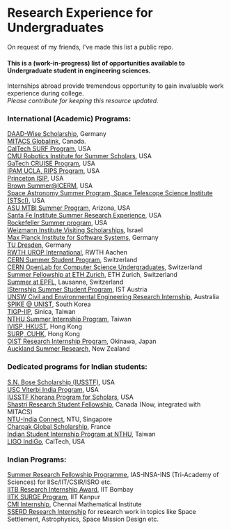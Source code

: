 # Research Experience for Undergraduates

On request of my friends, I've made this list a public repo.
#### This is a (work-in-progress) list of opportunities available to Undergraduate student in engineering sciences.
Internships abroad provide tremendous opportunity to gain invaluable work experience during college. <br>
<i>Please contribute for keeping this resource updated.</i>

### International (Academic) Programs:

[DAAD-Wise Scholarship](https://www.daad.de/deutschland/stipendium/datenbank/en/15342-you-are-interested-in-a-daad-scholarship/),  Germany 
  <br>[MITACS Globalink](https://www.mitacs.ca/en/programs/globalink/globalink-research-internship),  Canada. 
  <br>[CalTech SURF Program](https://www.sfp.caltech.edu/programs/surf/application_information),  USA 
  <br>[CMU Robotics Institute for Summer Scholars](https://riss.ri.cmu.edu/),  USA 
  <br>[GaTech CRUISE Program](https://www.cse.gatech.edu/research/cruise),  USA 
  <br>[IPAM UCLA, RIPS Program](http://www.ipam.ucla.edu/programs/student-research-programs/),  USA 
  <br>[Princeton ISIP](https://international.princeton.edu/international-students-and-scholars/International-Student-Internship-Program),  USA 
  <br>[Brown Summer@ICERM](https://icerm.brown.edu/summerug/),  USA 
  <br>[Space Astronomy Summer Program, Space Telescope Science Institute (STScI)](http://www.stsci.edu/opportunities/space-astronomy-summer-program),  USA 
  <br>[ASU MTBI Summer Program](https://mtbi.asu.edu/summerprogram), Arizona,  USA 
  <br>[Santa Fe Institute Summer Research Experience](https://www.santafe.edu/engage/learn/schools/research-experiences-undergraduates),  USA 
  <br>[Rockefeller Summer program](https://www.rockefeller.edu/education-and-training/surf/),  USA 
  <br>[Weizmann Institute Visiting Scholarships](https://www.weizmann.ac.il/feinberg/admissions/visiting-students-program/about-program), Israel
  <br>[Max Planck Institute for Software Systems](https://apply.mpi-sws.org/register/internship/),  Germany 
  <br>[TU Dresden](http://www.dresden-ipp.de/internships/student-research-internships/),  Germany 
  <br>[RWTH UROP International](http://www.rwth-aachen.de/cms/root/Forschung/Angebote-fuer-Forschende/Angebote-fuer-Studierende/UROP/UROP-INternational/~wnr/Informationen-fuer-Studierende/?lidx=1), RWTH Aachen 
  <br>[CERN Summer Student Program](https://careers.cern/join-us/summer-student-programme-member-states), Switzerland 
  <br>[CERN OpenLab for Computer Science Undergraduates](https://openlab.cern/education),  Switzerland 
  <br>[Summer Fellowship at ETH Zurich](https://www.inf.ethz.ch/studies/summer-research-fellowship.html), ETH Zurich,  Switzerland 
  <br>[Summer at EPFL](https://summer.epfl.ch/), Lausanne, Switzerland 
  <br>[ISternship Summer Student Program](https://phd.pages.ist.ac.at/isternship/), IST Austria 
  <br>[UNSW Civil and Environmental Engineering Research Internship](https://www.engineering.unsw.edu.au/civil-engineering/study-with-us/international-exchange/research-internship-to-unsw-for-international-students), Australia
  <br>[SPIKE @ UNIST](http://spike.unist.ac.kr/main/main.php), South Korea
  <br>[TIGP-IIP](https://tigpsip.apps.sinica.edu.tw/index.php), Sinica, Taiwan 
  <br>[NTHU Summer Internship Program](http://eng-en.web.nthu.edu.tw/files/14-1130-129169,r1447-1.php),  Taiwan 
  <br>[IVISP, HKUST](https://pg.ust.hk/ivisp),  Hong Kong 
  <br>[SURP, CUHK](http://www.summer.cuhk.edu.hk/surp/), Hong Kong 
  <br>[OIST Research Internship Program](https://groups.oist.jp/grad/research-interns), Okinawa,  Japan 
  <br>[Auckland Summer Research](https://www.auckland.ac.nz/en/study/scholarships-and-awards/scholarship-types/undergraduate-scholarships/summer-research-scholarships/summer-research-projects.html), New Zealand 

### Dedicated programs for Indian students:
 [S.N. Bose Scholarship (IUSSTF)](http://iusstf.org/story/53-74-For-Indian-Students.html), USA
	<br> [USC Viterbi India Program](http://iusstf.org/story/53-51-IUSSTF-Viterbi-Program.html), USA
	<br> [IUSSTF Khorana Program for Scholars](http://iusstf.org/story/53-50-Khorana-Program.html), USA
  <br> [Shastri Research Student Fellowship](https://www.shastriinstitute.org/shastri-research-student-fellowship), Canada (Now, integrated with MITACS)
	<br> [NTU-India Connect](http://global.ntu.edu.sg/GMP/ic/Pages/default.aspx), NTU, Singapore
	<br> [Charpak Global Scholarship](http://www.inde.campusfrance.org/en/page/charpak-research-internship-program), France
	<br> [Indian Student Internship Program at NTHU](http://oga.nthu.edu.tw/news.php?id=233&lang=en), Taiwan
	<br> [LIGO IndiGo](http://jobs.gw-indigo.org/tiki-index.php?page=LIGO-IndIGO+Summer+Students+Program), CalTech, USA

### Indian Programs:
  [Summer Research Fellowship Programme](http://web-japps.ias.ac.in:8080/fellowship2020/index.html), IAS-INSA-INS (Tri-Academy of Sciences) for IISc/IIT/CSIR/ISRO etc. 
	<br> [IITB Research Internship Award](http://www.iitb.ac.in/en/education/research-internship), IIT Bombay 
	<br> [IITK SURGE Program](https://www.iitk.ac.in/dord/surge), IIT Kanpur 
	<br> [CMI Internship](https://www.cmi.ac.in/admissions/internships.php), Chennai Mathematical Institute  
[SSERD Research Internship](https://www.sserd.org/internship/) for research work in topics like Space Settlement, Astrophysics, Space Mission Design etc.
